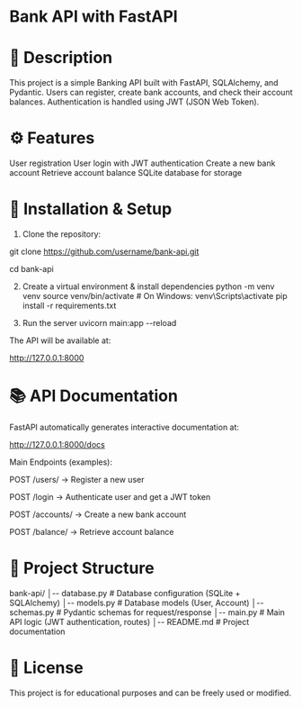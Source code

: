 # Bank API with FastAPI

# 📖 Description

This project is a simple Banking API built with FastAPI, SQLAlchemy, and Pydantic.
Users can register, create bank accounts, and check their account balances.
Authentication is handled using JWT (JSON Web Token).

# ⚙️ Features
User registration
User login with JWT authentication
Create a new bank account
Retrieve account balance
SQLite database for storage
# 🚀 Installation & Setup
1. Clone the repository:

git clone https://github.com/username/bank-api.git


cd bank-api

2. Create a virtual environment & install dependencies
python -m venv venv
source venv/bin/activate   # On Windows: venv\Scripts\activate
pip install -r requirements.txt

3. Run the server
uvicorn main:app --reload

The API will be available at:

http://127.0.0.1:8000

# 📚 API Documentation

FastAPI automatically generates interactive documentation at:

http://127.0.0.1:8000/docs

Main Endpoints (examples):

POST /users/ → Register a new user

POST /login → Authenticate user and get a JWT token

POST /accounts/ → Create a new bank account

POST /balance/ → Retrieve account balance

# 📂 Project Structure
bank-api/
│-- database.py   # Database configuration (SQLite + SQLAlchemy)
│-- models.py     # Database models (User, Account)
│-- schemas.py    # Pydantic schemas for request/response
│-- main.py       # Main API logic (JWT authentication, routes)
│-- README.md     # Project documentation

# 📝 License

This project is for educational purposes and can be freely used or modified.
